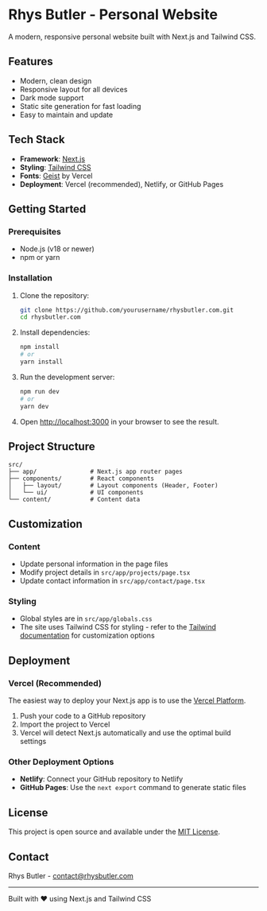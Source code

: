 # Rhys Butler - Personal Website

A modern, responsive personal website built with Next.js and Tailwind CSS.

## Features

- Modern, clean design
- Responsive layout for all devices
- Dark mode support
- Static site generation for fast loading
- Easy to maintain and update

## Tech Stack

- **Framework**: [Next.js](https://nextjs.org/)
- **Styling**: [Tailwind CSS](https://tailwindcss.com/)
- **Fonts**: [Geist](https://vercel.com/font) by Vercel
- **Deployment**: Vercel (recommended), Netlify, or GitHub Pages

## Getting Started

### Prerequisites

- Node.js (v18 or newer)
- npm or yarn

### Installation

1. Clone the repository:
   ```bash
   git clone https://github.com/yourusername/rhysbutler.com.git
   cd rhysbutler.com
   ```

2. Install dependencies:
   ```bash
   npm install
   # or
   yarn install
   ```

3. Run the development server:
   ```bash
   npm run dev
   # or
   yarn dev
   ```

4. Open [http://localhost:3000](http://localhost:3000) in your browser to see the result.

## Project Structure

```
src/
├── app/               # Next.js app router pages
├── components/        # React components
│   ├── layout/        # Layout components (Header, Footer)
│   └── ui/            # UI components
└── content/           # Content data
```

## Customization

### Content

- Update personal information in the page files
- Modify project details in `src/app/projects/page.tsx`
- Update contact information in `src/app/contact/page.tsx`

### Styling

- Global styles are in `src/app/globals.css`
- The site uses Tailwind CSS for styling - refer to the [Tailwind documentation](https://tailwindcss.com/docs) for customization options

## Deployment

### Vercel (Recommended)

The easiest way to deploy your Next.js app is to use the [Vercel Platform](https://vercel.com/new).

1. Push your code to a GitHub repository
2. Import the project to Vercel
3. Vercel will detect Next.js automatically and use the optimal build settings

### Other Deployment Options

- **Netlify**: Connect your GitHub repository to Netlify
- **GitHub Pages**: Use the `next export` command to generate static files

## License

This project is open source and available under the [MIT License](LICENSE).

## Contact

Rhys Butler - [contact@rhysbutler.com](mailto:contact@rhysbutler.com)

---

Built with ♥ using Next.js and Tailwind CSS
